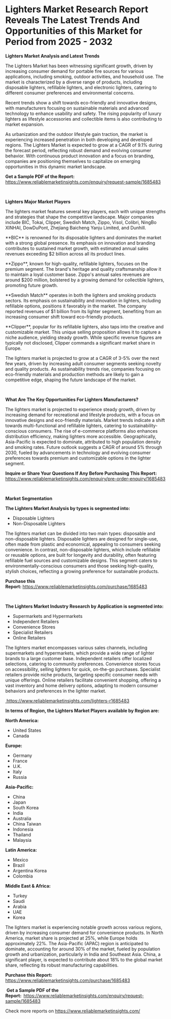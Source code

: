 <p><h1>Lighters Market Research Report Reveals The Latest Trends And Opportunities of this Market for Period from 2025 - 2032</h1></p><p><strong>Lighters Market Analysis and Latest Trends</strong></p>
<p><p>The Lighters Market has been witnessing significant growth, driven by increasing consumer demand for portable fire sources for various applications, including smoking, outdoor activities, and household use. The market is characterized by a diverse range of products, including disposable lighters, refillable lighters, and electronic lighters, catering to different consumer preferences and environmental concerns. </p><p>Recent trends show a shift towards eco-friendly and innovative designs, with manufacturers focusing on sustainable materials and advanced technology to enhance usability and safety. The rising popularity of luxury lighters as lifestyle accessories and collectible items is also contributing to market expansion. </p><p>As urbanization and the outdoor lifestyle gain traction, the market is experiencing increased penetration in both developing and developed regions. The Lighters Market is expected to grow at a CAGR of 9.1% during the forecast period, reflecting robust demand and evolving consumer behavior. With continuous product innovation and a focus on branding, companies are positioning themselves to capitalize on emerging opportunities in this dynamic market landscape.</p></p>
<p><strong>Get a Sample PDF of the Report:&nbsp;</strong> <a href="https://www.reliablemarketinsights.com/enquiry/request-sample/1685483?utm_campaign=2010&utm_medium=2&utm_source=Github&utm_content=ia&utm_term=07022025&utm_id=lighters">https://www.reliablemarketinsights.com/enquiry/request-sample/1685483</a></p>
<p>&nbsp;</p>
<p><strong>Lighters Major Market Players</strong></p>
<p><p>The lighters market features several key players, each with unique strengths and strategies that shape the competitive landscape. Major companies include BIC, Tokai, Clipper, Swedish Match, Zippo, Visol, Colibri, NingBo XINHAI, DowDuPont, Zhejiang Baicheng Yanju Limited, and Dunhill.</p><p>**BIC** is renowned for its disposable lighters and dominates the market with a strong global presence. Its emphasis on innovation and branding contributes to sustained market growth, with estimated annual sales revenues exceeding $2 billion across all its product lines.</p><p>**Zippo**, known for high-quality, refillable lighters, focuses on the premium segment. The brand's heritage and quality craftsmanship allow it to maintain a loyal customer base. Zippo's annual sales revenues are around $200 million, bolstered by a growing demand for collectible lighters, promoting future growth.</p><p>**Swedish Match** operates in both the lighters and smoking products sectors. Its emphasis on sustainability and innovation in lighters, including refillable options, positions it favorably in the market. The company reported revenues of $1 billion from its lighter segment, benefiting from an increasing consumer shift toward eco-friendly products.</p><p>**Clipper**, popular for its refillable lighters, also taps into the creative and customizable market. This unique selling proposition allows it to capture a niche audience, yielding steady growth. While specific revenue figures are typically not disclosed, Clipper commands a significant market share in Europe.</p><p>The lighters market is projected to grow at a CAGR of 3-5% over the next few years, driven by increasing adult consumer segments seeking novelty and quality products. As sustainability trends rise, companies focusing on eco-friendly materials and production methods are likely to gain a competitive edge, shaping the future landscape of the market.</p></p>
<p>&nbsp;</p>
<p><strong>What Are The Key Opportunities For Lighters Manufacturers?</strong></p>
<p><p>The lighters market is projected to experience steady growth, driven by increasing demand for recreational and lifestyle products, with a focus on innovative designs and eco-friendly materials. Market trends indicate a shift towards multi-functional and refillable lighters, catering to sustainability-conscious consumers. The rise of e-commerce platforms also enhances distribution efficiency, making lighters more accessible. Geographically, Asia-Pacific is expected to dominate, attributed to high population density and smoking rates. Future outlook suggests a CAGR of around 5% through 2030, fueled by advancements in technology and evolving consumer preferences towards premium and customizable options in the lighter segment.</p></p>
<p><strong>Inquire or Share Your Questions If Any Before Purchasing This Report:</strong> <a href="https://www.reliablemarketinsights.com/enquiry/pre-order-enquiry/1685483?utm_campaign=2010&utm_medium=2&utm_source=Github&utm_content=ia&utm_term=07022025&utm_id=lighters">https://www.reliablemarketinsights.com/enquiry/pre-order-enquiry/1685483</a></p>
<p>&nbsp;</p>
<p><strong>Market Segmentation</strong></p>
<p><strong>The Lighters Market Analysis by types is segmented into:</strong></p>
<p><ul><li>Disposable Lighters</li><li>Non-Disposable Lighters</li></ul></p>
<p><p>The lighters market can be divided into two main types: disposable and non-disposable lighters. Disposable lighters are designed for single-use, often made from plastic and economical, appealing to consumers seeking convenience. In contrast, non-disposable lighters, which include refillable or reusable options, are built for longevity and durability, often featuring refillable fuel sources and customizable designs. This segment caters to environmentally-conscious consumers and those seeking high-quality, stylish choices, reflecting a growing preference for sustainable products.</p></p>
<p><strong>Purchase this Report:&nbsp;</strong><a href="https://www.reliablemarketinsights.com/purchase/1685483?utm_campaign=2010&utm_medium=2&utm_source=Github&utm_content=ia&utm_term=07022025&utm_id=lighters">https://www.reliablemarketinsights.com/purchase/1685483</a></p>
<p>&nbsp;</p>
<p><strong>The Lighters Market Industry Research by Application is segmented into:</strong></p>
<p><ul><li>Supermarkets and Hypermarkets</li><li>Independent Retailers</li><li>Convenience Stores</li><li>Specialist Retailers</li><li>Online Retailers</li></ul></p>
<p><p>The lighters market encompasses various sales channels, including supermarkets and hypermarkets, which provide a wide range of lighter brands to a large customer base. Independent retailers offer localized selections, catering to community preferences. Convenience stores focus on accessibility, selling lighters for quick, on-the-go purchases. Specialist retailers provide niche products, targeting specific consumer needs with unique offerings. Online retailers facilitate convenient shopping, offering a vast inventory and home delivery options, adapting to modern consumer behaviors and preferences in the lighter market.</p></p>
<p><a href="https://www.reliablemarketinsights.com/lighters-r1685483?utm_campaign=2010&utm_medium=2&utm_source=Github&utm_content=ia&utm_term=07022025&utm_id=lighters">&nbsp;https://www.reliablemarketinsights.com/lighters-r1685483</a></p>
<p><strong>In terms of Region, the Lighters Market Players available by Region are:</strong></p>
<p>
    <p> <strong> North America: </strong>
        <ul>
            <li>United States</li>
            <li>Canada</li>
        </ul>
        </p> 
    <p> <strong> Europe: </strong>
        <ul>
            <li>Germany</li>
            <li>France</li>
            <li>U.K.</li>
            <li>Italy</li>
            <li>Russia</li>
        </ul>
        </p> 
    <p> <strong> Asia-Pacific: </strong>
        <ul>
            <li>China</li>
            <li>Japan</li>
            <li>South Korea</li>
            <li>India</li>
            <li>Australia</li>
            <li>China Taiwan</li>
            <li>Indonesia</li>
            <li>Thailand</li>
            <li>Malaysia</li>
        </ul>
        </p> 
    <p> <strong> Latin America: </strong>
        <ul>
            <li>Mexico</li>
            <li>Brazil</li>
            <li>Argentina Korea</li>
            <li>Colombia</li>
        </ul>
        </p> 
    <p> <strong> Middle East & Africa: </strong>
        <ul>
            <li>Turkey</li>
            <li>Saudi</li>
            <li>Arabia</li>
            <li>UAE</li>
            <li>Korea</li>
        </ul>
    </p>
    </p>
<p><p>The lighters market is experiencing notable growth across various regions, driven by increasing consumer demand for convenience products. In North America, market share is projected at 25%, while Europe holds approximately 22%. The Asia-Pacific (APAC) region is anticipated to dominate, accounting for around 30% of the market, fueled by population growth and urbanization, particularly in India and Southeast Asia. China, a significant player, is expected to contribute about 18% to the global market share, reflecting its robust manufacturing capabilities.</p></p>
<p><strong>Purchase this Report: </strong><a href="https://www.reliablemarketinsights.com/purchase/1685483?utm_campaign=2010&utm_medium=2&utm_source=Github&utm_content=ia&utm_term=07022025&utm_id=lighters">https://www.reliablemarketinsights.com/purchase/1685483</a></p>
<p>&nbsp;<strong>Get a Sample PDF of the Report:&nbsp;&nbsp;</strong><a href="https://www.reliablemarketinsights.com/enquiry/request-sample/1685483?utm_campaign=2010&utm_medium=2&utm_source=Github&utm_content=ia&utm_term=07022025&utm_id=lighters">https://www.reliablemarketinsights.com/enquiry/request-sample/1685483</a></p>
<p><strong></strong></p>
<p>Check more reports on <a href="https://www.reliablemarketinsights.com/?utm_campaign=2010&utm_medium=2&utm_source=Github&utm_content=ia&utm_term=07022025&utm_id=lighters">https://www.reliablemarketinsights.com/</a></p>
